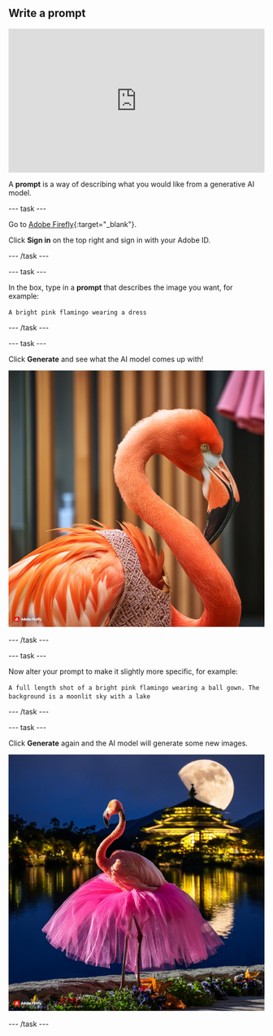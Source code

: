## Write a prompt

<html>
  <div style="position: relative; overflow: hidden; padding-top: 56.25%;">
    <iframe style="position: absolute; top: 0; left: 0; right: 0; width: 100%; height: 100%; border: none;" src="https://www.youtube.com/embed/KmG0qLJuDpg?rel=0&cc_load_policy=1" allowfullscreen allow="accelerometer; autoplay; clipboard-write; encrypted-media; gyroscope; picture-in-picture; web-share"></iframe>
  </div>
</html>


A **prompt** is a way of describing what you would like from a generative AI model. 

--- task ---

Go to [Adobe Firefly](https://firefly.adobe.com/){:target="_blank"}.

Click **Sign in** on the top right and sign in with your Adobe ID.

--- /task ---

--- task ---

In the box, type in a **prompt** that describes the image you want, for example:

`A bright pink flamingo wearing a dress`

--- /task ---

--- task ---

Click **Generate** and see what the AI model comes up with!

![An AI-generated image of a bright pink flamingo wearing a dress.](images/flamingo1a.jpg)

--- /task ---

--- task ---

Now alter your prompt to make it slightly more specific, for example:

`A full length shot of a bright pink flamingo wearing a ball gown. The background is a moonlit sky with a lake`

--- /task ---

--- task ---

Click **Generate** again and the AI model will generate some new images. 

![An AI-generated image of a flamingo wearing a ball gown.](images/flamingo2a.jpg)

--- /task ---
